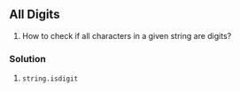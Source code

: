 ## All Digits

1. How to check if all characters in a given string are digits?

### Solution

1. `string.isdigit`
